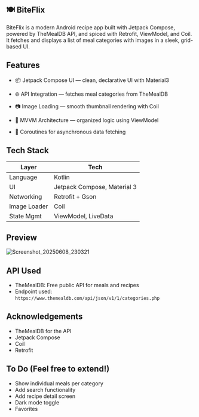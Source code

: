 ## 🍽️ BiteFlix
BiteFlix is a modern Android recipe app built with Jetpack Compose, powered by TheMealDB API, and spiced with Retrofit, ViewModel, and Coil. It fetches and displays a list of meal categories with images in a sleek, grid-based UI.
## Features
- 📦 Jetpack Compose UI — clean, declarative UI with Material3

- 🌐 API Integration — fetches meal categories from TheMealDB

- 📷 Image Loading — smooth thumbnail rendering with Coil

- 🔁 MVVM Architecture — organized logic using ViewModel

- 🚀 Coroutines for asynchronous data fetching

## Tech Stack
| Layer        | Tech                        |
| ------------ | --------------------------- |
| Language     | Kotlin                      |
| UI           | Jetpack Compose, Material 3 |
| Networking   | Retrofit + Gson             |
| Image Loader | Coil                        |
| State Mgmt   | ViewModel, LiveData         |

## Preview
![Screenshot_20250608_230321](https://github.com/user-attachments/assets/676d102c-d9a9-49c3-80a5-6a68c714db21)

## API Used
- TheMealDB: Free public API for meals and recipes
- Endpoint used: `https://www.themealdb.com/api/json/v1/1/categories.php`

## Acknowledgements
- TheMealDB for the API
- Jetpack Compose
- Coil
- Retrofit

## To Do (Feel free to extend!)
- Show individual meals per category
- Add search functionality
- Add recipe detail screen
- Dark mode toggle
- Favorites

